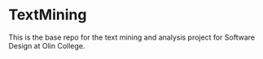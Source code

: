 # TextMining

This is the base repo for the text mining and analysis project for Software Design at Olin College.
